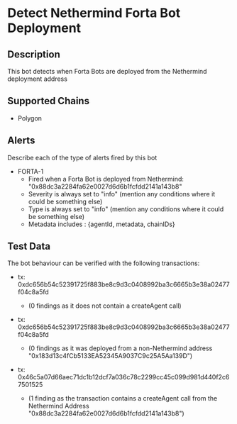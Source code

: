 # Detect Nethermind Forta Bot Deployment

## Description

This bot detects when Forta Bots are deployed from the Nethermind deployment address

## Supported Chains

- Polygon

## Alerts

Describe each of the type of alerts fired by this bot

- FORTA-1
  - Fired when a Forta Bot is deployed from Nethermind: "0x88dc3a2284fa62e0027d6d6b1fcfdd2141a143b8" 
  - Severity is always set to "info" (mention any conditions where it could be something else)
  - Type is always set to "info" (mention any conditions where it could be something else)
  - Metadata includes : {agentId, metadata, chainIDs}

## Test Data

The bot behaviour can be verified with the following transactions:

- tx: 0xdc656b54c52391725f883be8c9d3c0408992ba3c6665b3e38a02477f04c8a5fd 
   - (0 findings as it does not contain a createAgent call)
   
- tx: 0xdc656b54c52391725f883be8c9d3c0408992ba3c6665b3e38a02477f04c8a5fd 
   - (0 findings as it was deployed from a non-Nethermind address "0x183d13c4fCb5133EA52345A9037C9c25A5Aa139D")

- tx: 0x46c5a07d66aec71dc1b12dcf7a036c78c2299cc45c099d981d440f2c67501525
  - (1 finding as the transaction contains a createAgent call from the Nethermind Address "0x88dc3a2284fa62e0027d6d6b1fcfdd2141a143b8")
